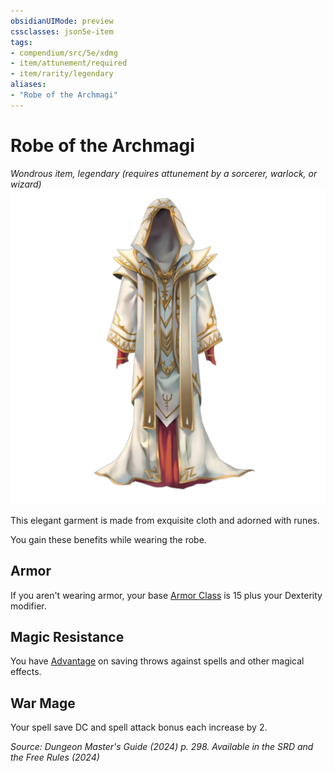 ```yaml
---
obsidianUIMode: preview
cssclasses: json5e-item
tags:
- compendium/src/5e/xdmg
- item/attunement/required
- item/rarity/legendary
aliases: 
- "Robe of the Archmagi"
---
```

# Robe of the Archmagi
*Wondrous item, legendary (requires attunement by a sorcerer, warlock, or wizard)*  
![](/3-Mechanics/CLI/items/img/robe-of-the-archmagi.webp#right)


This elegant garment is made from exquisite cloth and adorned with runes.

You gain these benefits while wearing the robe.

## Armor

If you aren't wearing armor, your base [Armor Class](/3-Mechanics/CLI/variant-rules/armor-class-xphb.md) is 15 plus your Dexterity modifier.

## Magic Resistance

You have [Advantage](/3-Mechanics/CLI/variant-rules/advantage-xphb.md) on saving throws against spells and other magical effects.

## War Mage

Your spell save DC and spell attack bonus each increase by 2.

*Source: Dungeon Master's Guide (2024) p. 298. Available in the <span title='Systems Reference Document (5.2)'>SRD</span> and the Free Rules (2024)*